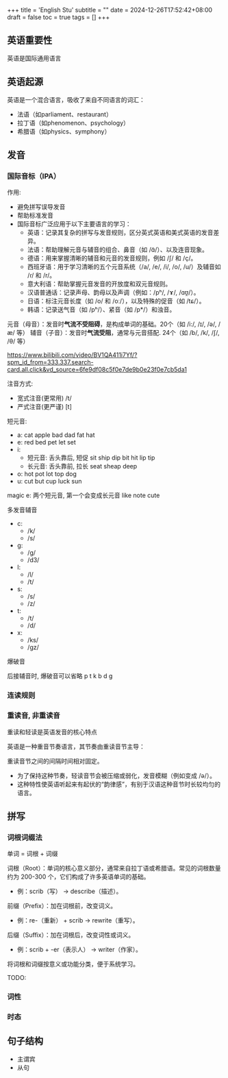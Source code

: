 +++
title = 'English Stu'
subtitle = ""
date = 2024-12-26T17:52:42+08:00
draft = false
toc = true
tags = []
+++

## 英语重要性

英语是国际通用语言

## 英语起源

英语是一个混合语言，吸收了来自不同语言的词汇：
- 法语（如parliament、restaurant）
- 拉丁语（如phenomenon、psychology）
- 希腊语（如physics、symphony）

## 发音

### 国际音标（IPA）

作用:
- 避免拼写误导发音
- 帮助标准发音
- 国际音标广泛应用于以下主要语言的学习：
  - 英语：记录其复杂的拼写与发音规则，区分英式英语和美式英语的发音差异。
  - 法语：帮助理解元音与辅音的组合、鼻音（如 /ɑ̃/）、以及连音现象。
  - 德语：用来掌握清晰的辅音和元音的发音规则，例如 /ʃ/ 和 /ç/。
  - 西班牙语：用于学习清晰的五个元音系统（/a/, /e/, /i/, /o/, /u/）及辅音如 /ɾ/ 和 /r/。
  - 意大利语：帮助掌握元音发音的开放度和双元音规则。
  - 汉语普通话：记录声母、韵母以及声调（例如：/pʰ/, /ɤ/, /ɑʊ̯/）。
  - 日语：标注元音长度（如 /o/ 和 /oː/），以及特殊的促音（如 /tɕ/）。
  - 韩语：记录送气音（如 /pʰ/）、紧音（如 /p*/）和浊音。

元音（母音）：发音时**气流不受阻碍**，是构成单词的基础。20个（如 /i:/, /ɪ/, /ə/, /æ/ 等）
辅音（子音）：发音时**气流受阻**，通常与元音搭配. 24个（如 /b/, /k/, /ʃ/, /θ/ 等）

<https://www.bilibili.com/video/BV1QA411i7Yf/?spm_id_from=333.337.search-card.all.click&vd_source=6fe9df08c5f0e7de9b0e23f0e7cb5da1>


注音方式:
- 宽式注音(更常用) /t/ 
- 严式注音(更严谨) [t]
  
短元音:

- a: cat apple bad dad fat hat
- e: red bed pet let set 
- i: 
  - 短元音: 舌头靠后, 短促 sit  ship dip bit hit lip tip
  - 长元音: 舌头靠前, 拉长 seat sheap deep
- o: hot pot lot top dog
- u: cut but cup luck sun

magic e:
两个短元音, 第一个会变成长元音
like note cute

多发音辅音

- c: 
  - /k/
  - /s/
- g:
  - /g/
  - /d3/
- l:
  - /l/
  - /t/
- s:
  - /s/
  - /z/
- t:
  - /t/
  - /d/
- x:
  - /ks/
  - /gz/


爆破音

后接辅音时, 爆破音可以省略
p t k b d g


### 连读规则

### 重读音, 非重读音

重读和轻读是英语发音的核心特点

英语是一种重音节奏语言，其节奏由重读音节主导：

重读音节之间的间隔时间相对固定。
- 为了保持这种节奏，轻读音节会被压缩或弱化，发音模糊（例如变成 /ə/）。
- 这种特性使英语听起来有起伏的“韵律感”，有别于汉语这种音节时长较均匀的语言。

## 拼写

### 词根词缀法

单词 = 词根 + 词缀

词根（Root）：单词的核心意义部分，通常来自拉丁语或希腊语。常见的词根数量约为 200-300 个，它们构成了许多英语单词的基础。
- 例：scrib（写） → describe（描述）。

前缀（Prefix）：加在词根前，改变词义。
- 例：re-（重新） + scrib → rewrite（重写）。

后缀（Suffix）：加在词根后，改变词性或词义。
- 例：scrib + -er（表示人） → writer（作家）。


将词根和词缀按意义或功能分类，便于系统学习。

TODO:

### 词性

### 时态

## 句子结构

- 主谓宾
- 从句




